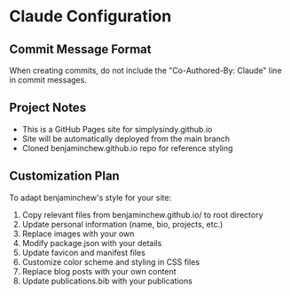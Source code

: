 # Claude Configuration

## Commit Message Format
When creating commits, do not include the "Co-Authored-By: Claude" line in commit messages.

## Project Notes
- This is a GitHub Pages site for simplysindy.github.io
- Site will be automatically deployed from the main branch
- Cloned benjaminchew.github.io repo for reference styling

## Customization Plan
To adapt benjaminchew's style for your site:
1. Copy relevant files from benjaminchew.github.io/ to root directory
2. Update personal information (name, bio, projects, etc.)
3. Replace images with your own
4. Modify package.json with your details
5. Update favicon and manifest files
6. Customize color scheme and styling in CSS files
7. Replace blog posts with your own content
8. Update publications.bib with your publications